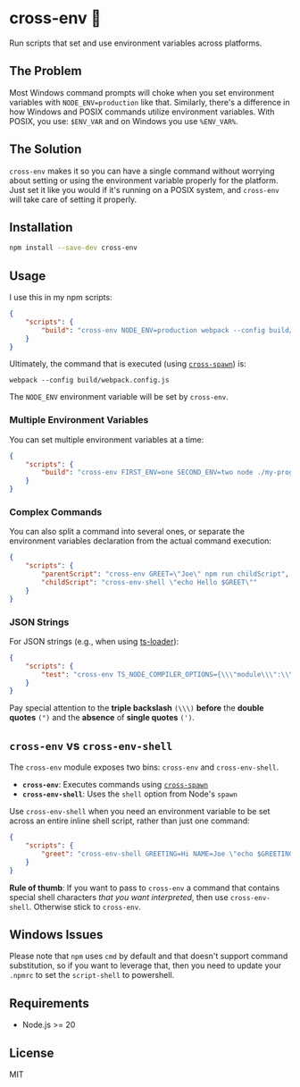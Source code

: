 # cross-env 🔀

Run scripts that set and use environment variables across platforms.

## The Problem

Most Windows command prompts will choke when you set environment variables with
`NODE_ENV=production` like that. Similarly, there's a difference in how Windows
and POSIX commands utilize environment variables. With POSIX, you use:
`$ENV_VAR` and on Windows you use `%ENV_VAR%`.

## The Solution

`cross-env` makes it so you can have a single command without worrying about
setting or using the environment variable properly for the platform. Just set it
like you would if it's running on a POSIX system, and `cross-env` will take care
of setting it properly.

## Installation

```bash
npm install --save-dev cross-env
```

## Usage

I use this in my npm scripts:

```json
{
	"scripts": {
		"build": "cross-env NODE_ENV=production webpack --config build/webpack.config.js"
	}
}
```

Ultimately, the command that is executed (using [`cross-spawn`][cross-spawn])
is:

```
webpack --config build/webpack.config.js
```

The `NODE_ENV` environment variable will be set by `cross-env`.

### Multiple Environment Variables

You can set multiple environment variables at a time:

```json
{
	"scripts": {
		"build": "cross-env FIRST_ENV=one SECOND_ENV=two node ./my-program"
	}
}
```

### Complex Commands

You can also split a command into several ones, or separate the environment
variables declaration from the actual command execution:

```json
{
	"scripts": {
		"parentScript": "cross-env GREET=\"Joe\" npm run childScript",
		"childScript": "cross-env-shell \"echo Hello $GREET\""
	}
}
```

### JSON Strings

For JSON strings (e.g., when using [ts-loader]):

```json
{
	"scripts": {
		"test": "cross-env TS_NODE_COMPILER_OPTIONS={\\\"module\\\":\\\"commonjs\\\"} node some_file.test.ts"
	}
}
```

Pay special attention to the **triple backslash** `(\\\)` **before** the
**double quotes** `(")` and the **absence** of **single quotes** `(')`.

## `cross-env` vs `cross-env-shell`

The `cross-env` module exposes two bins: `cross-env` and `cross-env-shell`.

- **`cross-env`**: Executes commands using [`cross-spawn`][cross-spawn]
- **`cross-env-shell`**: Uses the `shell` option from Node's `spawn`

Use `cross-env-shell` when you need an environment variable to be set across an
entire inline shell script, rather than just one command:

```json
{
	"scripts": {
		"greet": "cross-env-shell GREETING=Hi NAME=Joe \"echo $GREETING && echo $NAME\""
	}
}
```

**Rule of thumb**: If you want to pass to `cross-env` a command that contains
special shell characters _that you want interpreted_, then use
`cross-env-shell`. Otherwise stick to `cross-env`.

## Windows Issues

Please note that `npm` uses `cmd` by default and that doesn't support command
substitution, so if you want to leverage that, then you need to update your
`.npmrc` to set the `script-shell` to powershell.

## Requirements

- Node.js >= 20

## License

MIT

<!-- prettier-ignore-start -->
[cross-spawn]: https://www.npmjs.com/package/cross-spawn
[ts-loader]: https://www.npmjs.com/package/ts-loader
<!-- prettier-ignore-end -->
